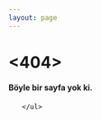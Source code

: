 ```yaml
---
layout: page
---
```



<h1><404></h1>
<h4>Böyle bir sayfa yok ki.</h4>

<section>
	<ul class="post-list">
		
	</ul>
</section>
